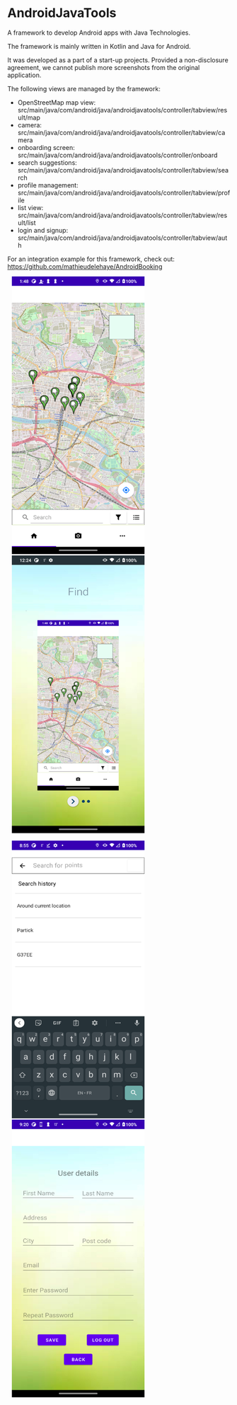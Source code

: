 # AndroidJavaTools
A framework to develop Android apps with Java Technologies.

The framework is mainly written in Kotlin and Java for Android.

It was developed as a part of a start-up projects. Provided a non-disclosure agreement, we cannot publish
more screenshots from the original application.

The following views are managed by the framework:
- OpenStreetMap map view: src/main/java/com/android/java/androidjavatools/controller/tabview/result/map
- camera: src/main/java/com/android/java/androidjavatools/controller/tabview/camera
- onboarding screen: src/main/java/com/android/java/androidjavatools/controller/onboard
- search suggestions: src/main/java/com/android/java/androidjavatools/controller/tabview/search
- profile management: src/main/java/com/android/java/androidjavatools/controller/tabview/profile
- list view: src/main/java/com/android/java/androidjavatools/controller/tabview/result/list
- login and signup: src/main/java/com/android/java/androidjavatools/controller/tabview/auth

For an integration example for this framework, check out: https://github.com/mathieudelehaye/AndroidBooking 

<p float="left">
  <img src="screenshots/screenshot03-openstreetmap.png" height ="628" width="300" hspace="10" />
  <img src="screenshots/screenshot02-onboarding.png" height ="628" width="300" hspace="10" />
</p>

<p float="left">
  <img src="screenshots/screenshot01-suggestions.png" height ="628" width="300" hspace="10" />
  <img src="screenshots/screenshot00-profile.png" height ="628" width="300" hspace="10" />
</p>
